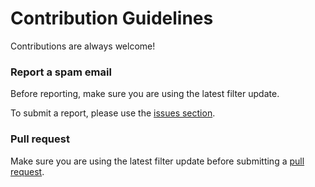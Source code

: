 # Contribution Guidelines

Contributions are always welcome!

### Report a spam email

Before reporting, make sure you are using the latest filter update.

To submit a report, please use the [issues section](https://github.com/BarhamBasha/GmailSpamFilter/issues).

### Pull request

Make sure you are using the latest filter update before submitting a [pull request](https://github.com/BarhamBasha/GmailSpamFilter/pulls).
